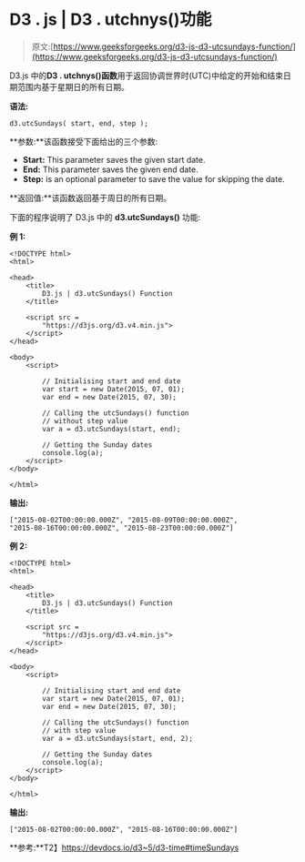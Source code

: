 # D3 . js | D3 . utchnys()功能

> 原文:[https://www.geeksforgeeks.org/d3-js-d3-utcsundays-function/](https://www.geeksforgeeks.org/d3-js-d3-utcsundays-function/)

D3.js 中的**D3 . utchnys()函数**用于返回协调世界时(UTC)中给定的开始和结束日期范围内基于星期日的所有日期。

**语法:**

```
d3.utcSundays( start, end, step );
```

**参数:**该函数接受下面给出的三个参数:

*   **Start:** This parameter saves the given start date.
*   **End:** This parameter saves the given end date.
*   **Step:** is an optional parameter to save the value for skipping the date.

**返回值:**该函数返回基于周日的所有日期。

下面的程序说明了 D3.js 中的 **d3.utcSundays()** 功能:

**例 1:**

```
<!DOCTYPE html>
<html>

<head>
    <title>
        D3.js | d3.utcSundays() Function
    </title>

    <script src = 
        "https://d3js.org/d3.v4.min.js">
    </script>
</head>

<body>
    <script>

        // Initialising start and end date
        var start = new Date(2015, 07, 01);
        var end = new Date(2015, 07, 30);

        // Calling the utcSundays() function
        // without step value
        var a = d3.utcSundays(start, end);

        // Getting the Sunday dates
        console.log(a);
    </script>
</body>

</html>    
```

**输出:**

```
["2015-08-02T00:00:00.000Z", "2015-08-09T00:00:00.000Z", 
"2015-08-16T00:00:00.000Z", "2015-08-23T00:00:00.000Z"]

```

**例 2:**

```
<!DOCTYPE html>
<html>

<head>
    <title>
        D3.js | d3.utcSundays() Function
    </title>

    <script src = 
        "https://d3js.org/d3.v4.min.js">
    </script>
</head>

<body>
    <script>

        // Initialising start and end date
        var start = new Date(2015, 07, 01);
        var end = new Date(2015, 07, 30);

        // Calling the utcSundays() function
        // with step value
        var a = d3.utcSundays(start, end, 2);

        // Getting the Sunday dates
        console.log(a);
    </script>
</body>

</html>    
```

**输出:**

```
["2015-08-02T00:00:00.000Z", "2015-08-16T00:00:00.000Z"]

```

**参考:**T2】https://devdocs.io/d3~5/d3-time#timeSundays